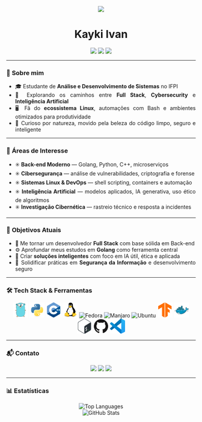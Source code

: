 <p align="center">
  <img src="https://readme-typing-svg.herokuapp.com/?color=6AFFA0&size=35&center=true&vCenter=true&width=1000&lines=Hey+Guys!+👋🏻%F0%9F%8C%90" />
</p>

<h1 align="center"> Kayki Ivan </h1>

<div align="center">
  <img src="https://img.shields.io/badge/Linux%20Enthusiast-1d232e?style=flat-square&logo=linux&logoColor=6AFFA0"/>
  <img src="https://img.shields.io/badge/Full%20Stack%20in%20Progress-1d232e?style=flat-square&logo=javascript&logoColor=6AFFA0"/>
  <img src="https://img.shields.io/badge/Cyber%20Security%20Focus-1d232e?style=flat-square&logo=hackthebox&logoColor=6AFFA0"/>
</div>

---

### 🧠 **Sobre mim**

<div align="justify">

- 🎓 Estudante de **Análise e Desenvolvimento de Sistemas** no IFPI  
- 🧩 Explorando os caminhos entre **Full Stack**, **Cybersecurity** e **Inteligência Artificial**  
- 🖥️ Fã do **ecossistema Linux**, automações com Bash e ambientes otimizados para produtividade  
- 🔬 Curioso por natureza, movido pela beleza do código limpo, seguro e inteligente

</div>

---

### 🚀 **Áreas de Interesse**

<div align="justify">

- ✳️ **Back-end Moderno** — Golang, Python, C++, microserviços  
- ✳️ **Cibersegurança** — análise de vulnerabilidades, criptografia e forense  
- ✳️ **Sistemas Linux & DevOps** — shell scripting, containers e automação  
- ✳️ **Inteligência Artificial** — modelos aplicados, IA generativa, uso ético de algoritmos  
- ✳️ **Investigação Cibernética** — rastreio técnico e resposta a incidentes  

</div>

---

### 🎯 **Objetivos Atuais**

<div align="justify">

- 🌱 Me tornar um desenvolvedor **Full Stack** com base sólida em Back-end  
- ⚙️ Aprofundar meus estudos em **Golang** como ferramenta central  
- 🤖 Criar **soluções inteligentes** com foco em IA útil, ética e aplicada  
- 🔐 Solidificar práticas em **Segurança da Informação** e desenvolvimento seguro  

</div>

---

### 🛠 **Tech Stack & Ferramentas**

<p align="center">
  <img src="https://raw.githubusercontent.com/devicons/devicon/master/icons/go/go-original.svg" alt="Go" width="40"/>
  <img src="https://raw.githubusercontent.com/devicons/devicon/master/icons/python/python-original.svg" alt="Python" width="40"/>
  <img src="https://raw.githubusercontent.com/devicons/devicon/master/icons/cplusplus/cplusplus-original.svg" alt="C++" width="40"/>
  <img src="https://raw.githubusercontent.com/devicons/devicon/master/icons/linux/linux-original.svg" alt="Linux" width="40"/>
  <img src="https://upload.wikimedia.org/wikipedia/commons/3/3f/Fedora_logo.svg" alt="Fedora" width="45"/>
  <img src="https://upload.wikimedia.org/wikipedia/commons/3/3e/Manjaro-logo.svg" alt="Manjaro" width="45"/>
  <img src="https://upload.wikimedia.org/wikipedia/commons/9/9e/UbuntuCoF.svg" alt="Ubuntu" width="45"/>
  <img src="https://raw.githubusercontent.com/devicons/devicon/master/icons/tensorflow/tensorflow-original.svg" alt="TensorFlow" width="40"/>
  <img src="https://raw.githubusercontent.com/devicons/devicon/master/icons/docker/docker-original.svg" alt="Docker" width="40"/>
  <img src="https://raw.githubusercontent.com/devicons/devicon/master/icons/bash/bash-original.svg" alt="Bash" width="40"/>
  <img src="https://raw.githubusercontent.com/devicons/devicon/master/icons/github/github-original.svg" alt="GitHub" width="40"/>
  <img src="https://raw.githubusercontent.com/devicons/devicon/master/icons/vscode/vscode-original.svg" alt="VSCode" width="40"/>
</p>

---

### 📬 **Contato**

<p align="center">
  <a href="mailto:ivankayki72@gmail.com"><img src="https://img.shields.io/badge/Gmail-1d232e?style=for-the-badge&logo=gmail&logoColor=6AFFA0"></a>
  <a href="https://www.linkedin.com/in/kayki-de-sousa-5a33292b3/" target="_blank"><img src="https://img.shields.io/badge/LinkedIn-1d232e?style=for-the-badge&logo=linkedin&logoColor=6AFFA0"></a>
  <a href="https://www.twitch.tv/sh1ft7172" target="_blank"><img src="https://img.shields.io/badge/Twitch-1d232e?style=for-the-badge&logo=twitch&logoColor=6AFFA0"></a>
</p>

---

### 📊 **Estatísticas**

<p align="center">
  <img src="https://github-readme-stats.vercel.app/api/top-langs/?username=sh1ftx&layout=compact&theme=tokyonight&title_color=6AFFA0&text_color=FFFFFF" alt="Top Languages"/>
  <br>
  <img src="https://github-readme-stats.vercel.app/api?username=sh1ftx&show_icons=true&theme=tokyonight&count_private=true&title_color=6AFFA0&icon_color=6AFFA0" alt="GitHub Stats"/>
</p>
